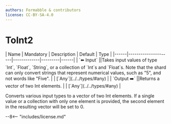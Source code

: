 ```yaml
---
authors: Formabble & contributors
license: CC-BY-SA-4.0
---
```



# ToInt2

<div class="sh-parameters" markdown="1">
| Name | Mandatory | Description | Default | Type |
|------|---------------------|-------------|---------|------|
| `⬅️ Input` ||Takes input values of type `Int`, `Float`, `String`, or a collection  of `Int`s and `Float`s. Note that the shard can only convert strings that represent numerical values, such as "5", and not words like "Five". | | [`Any`](../../types/#any) |
| `Output ➡️` ||Returns a vector of two Int elements. | | [`Any`](../../types/#any) |

</div>

Converts various input types to a vector of two Int elements. If a single value or a collection with only one element is provided, the second element in the resulting vector will be set to 0.

--8<-- "includes/license.md"

